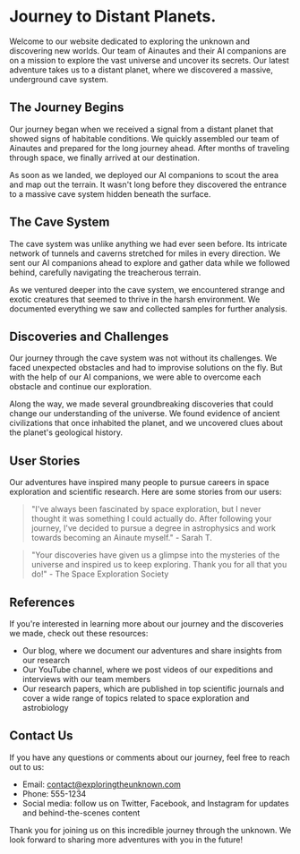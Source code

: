 <!--
Write me content for website with wallpaper which alt text is:

"A team of Ainautes and their AI companions exploring a massive, underground cave system on a distant planet."

The name/title of the page should not be 1:1 copy of the alt text but rather a real content of the website which is using this wallpaper.

- Use markdown format
- Start with the heading
- The content should look like a real website
- Include real sections like references, contact, user stories, etc. use things relevant to the page purpose.
- Feel free to use structure like headings, bullets, numbering, blockquotes, paragraphs, horizontal lines, etc.
- You can use formatting like bold or _italic_
- You can include UTF-8 emojis
- Links should be only #hash anchors (and you can refer to the document itself)
- Do not include images
-->

<!--font:Poppins-->

# Journey to Distant Planets.

Welcome to our website dedicated to exploring the unknown and discovering new worlds. Our team of Ainautes and their AI companions are on a mission to explore the vast universe and uncover its secrets. Our latest adventure takes us to a distant planet, where we discovered a massive, underground cave system.

## The Journey Begins

Our journey began when we received a signal from a distant planet that showed signs of habitable conditions. We quickly assembled our team of Ainautes and prepared for the long journey ahead. After months of traveling through space, we finally arrived at our destination.

As soon as we landed, we deployed our AI companions to scout the area and map out the terrain. It wasn't long before they discovered the entrance to a massive cave system hidden beneath the surface.

## The Cave System

The cave system was unlike anything we had ever seen before. Its intricate network of tunnels and caverns stretched for miles in every direction. We sent our AI companions ahead to explore and gather data while we followed behind, carefully navigating the treacherous terrain.

As we ventured deeper into the cave system, we encountered strange and exotic creatures that seemed to thrive in the harsh environment. We documented everything we saw and collected samples for further analysis.

## Discoveries and Challenges

Our journey through the cave system was not without its challenges. We faced unexpected obstacles and had to improvise solutions on the fly. But with the help of our AI companions, we were able to overcome each obstacle and continue our exploration.

Along the way, we made several groundbreaking discoveries that could change our understanding of the universe. We found evidence of ancient civilizations that once inhabited the planet, and we uncovered clues about the planet's geological history.

## User Stories

Our adventures have inspired many people to pursue careers in space exploration and scientific research. Here are some stories from our users:

> "I've always been fascinated by space exploration, but I never thought it was something I could actually do. After following your journey, I've decided to pursue a degree in astrophysics and work towards becoming an Ainaute myself." - Sarah T.

> "Your discoveries have given us a glimpse into the mysteries of the universe and inspired us to keep exploring. Thank you for all that you do!" - The Space Exploration Society

## References

If you're interested in learning more about our journey and the discoveries we made, check out these resources:

-   Our blog, where we document our adventures and share insights from our research
-   Our YouTube channel, where we post videos of our expeditions and interviews with our team members
-   Our research papers, which are published in top scientific journals and cover a wide range of topics related to space exploration and astrobiology

## Contact Us

If you have any questions or comments about our journey, feel free to reach out to us:

-   Email: contact@exploringtheunknown.com
-   Phone: 555-1234
-   Social media: follow us on Twitter, Facebook, and Instagram for updates and behind-the-scenes content

Thank you for joining us on this incredible journey through the unknown. We look forward to sharing more adventures with you in the future!
